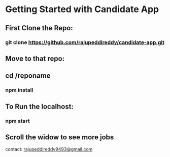 # Getting Started with Candidate App

## First Clone the Repo:
### git clone https://github.com/rajupeddireddy/candidate-app.git 


## Move to that repo:
## cd /reponame
### npm install

## To Run the localhost:
### npm start

## Scroll the widow to see more jobs

contact: rajupeddireddy9493@gmail.com
